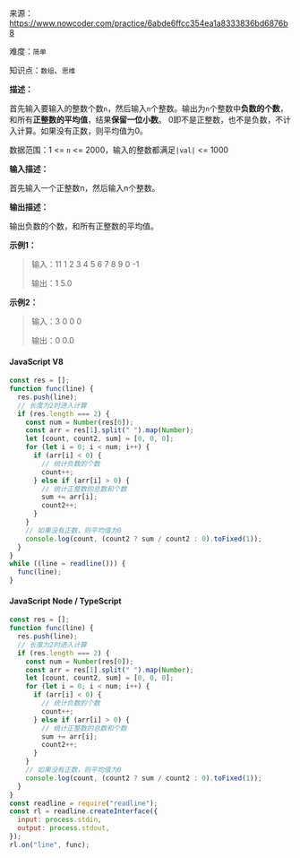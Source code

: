 来源：<https://www.nowcoder.com/practice/6abde6ffcc354ea1a8333836bd6876b8>

难度：`简单`

知识点：`数组`、`思维`

**描述：**

首先输入要输入的整数个数`n`，然后输入`n`个整数。输出为`n`个整数中**负数的个数**，和所有**正整数的平均值**，结果**保留一位小数**。
0即不是正整数，也不是负数，不计入计算。如果没有正数，则平均值为0。

数据范围：1 <= `n` <= 2000，输入的整数都满足`|val|` <= 1000

**输入描述：**

首先输入一个正整数n，然后输入n个整数。

**输出描述：**

输出负数的个数，和所有正整数的平均值。

**示例1：**

> 输入：11
1 2 3 4 5 6 7 8 9 0 -1
>
> 输出：1 5.0

**示例2：**

> 输入：3
0 0 0
>
> 输出：0 0.0

<!-- tabs:start -->

#### **JavaScript V8**

```javascript
const res = [];
function func(line) {
  res.push(line);
  // 长度为2时进入计算
  if (res.length === 2) {
    const num = Number(res[0]);
    const arr = res[1].split(" ").map(Number);
    let [count, count2, sum] = [0, 0, 0];
    for (let i = 0; i < num; i++) {
      if (arr[i] < 0) {
        // 统计负数的个数
        count++;
      } else if (arr[i] > 0) {
        // 统计正整数的总数和个数
        sum += arr[i];
        count2++;
      }
    }
    // 如果没有正数，则平均值为0
    console.log(count, (count2 ? sum / count2 : 0).toFixed(1));
  }
}
while ((line = readline())) {
  func(line);
}
```

#### **JavaScript Node / TypeScript**

```javascript
const res = [];
function func(line) {
  res.push(line);
  // 长度为2时进入计算
  if (res.length === 2) {
    const num = Number(res[0]);
    const arr = res[1].split(" ").map(Number);
    let [count, count2, sum] = [0, 0, 0];
    for (let i = 0; i < num; i++) {
      if (arr[i] < 0) {
        // 统计负数的个数
        count++;
      } else if (arr[i] > 0) {
        // 统计正整数的总数和个数
        sum += arr[i];
        count2++;
      }
    }
    // 如果没有正数，则平均值为0
    console.log(count, (count2 ? sum / count2 : 0).toFixed(1));
  }
}
const readline = require("readline");
const rl = readline.createInterface({
  input: process.stdin,
  output: process.stdout,
});
rl.on("line", func);
```

<!-- tabs:end -->
